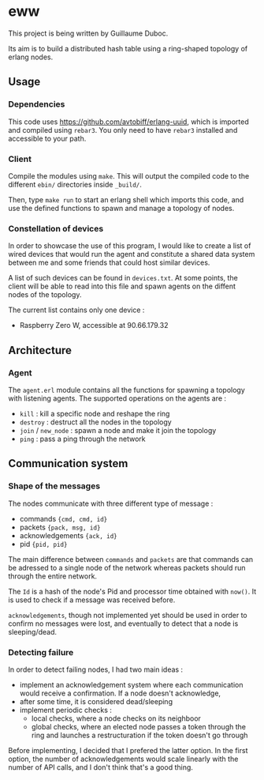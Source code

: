 # eww

This project is being written by Guillaume Duboc.

Its aim is to build a distributed hash table using a ring-shaped topology
of erlang nodes.

## Usage

### Dependencies

This code uses https://github.com/avtobiff/erlang-uuid, which is imported and compiled 
using `rebar3`. You only need to have `rebar3` installed and accessible to your path.

### Client

Compile the modules using `make`. This will output the compiled code to the different `ebin/`
directories inside `_build/`. 

Then, type `make run` to start an erlang shell which imports this code, and use the defined functions
to spawn and manage a topology of nodes.

### Constellation of devices

In order to showcase the use of this program, I would like to create a list
of wired devices that would run the agent and constitute a shared data system 
between me and some friends that could host similar devices.

A list of such devices can be found in `devices.txt`. At some points, the 
client will be able to read into this file and spawn agents on the diffent
nodes of the topology.

The current list contains only one device :
- Raspberry Zero W, accessible at 90.66.179.32

## Architecture

### Agent

The `agent.erl` module contains all the functions for spawning a topology with
listening agents. The supported operations on the agents are :
	
- `kill` : kill a specific node and reshape the ring
- `destroy` : destruct all the nodes in the topology
- `join` / `new_node` : spawn a node and make it join the topology
- `ping` : pass a ping through the network

## Communication system

### Shape of the messages

The nodes communicate with three different type of message :
	
- commands `{cmd, cmd, id}`
- packets `{pack, msg, id}`
- acknowledgements `{ack, id}`
- pid `{pid, pid}`

The main difference between `commands` and `packets` are that commands can be 
adressed to a single node of the network whereas packets should run through
the entire network.

The `Id` is a hash of the node's Pid and processor time obtained with `now()`.
It is used to check if a message was received before.

`acknowledgements`, though not implemented yet should be used in order to confirm
no messages were lost, and eventually to detect that a node is sleeping/dead.

### Detecting failure

In order to detect failing nodes, I had two main ideas :

- implement an acknowledgement system where each communication would receive a confirmation. If a node doesn't acknowledge, 
- after some time, it is considered dead/sleeping
- implement periodic checks :
    - local checks, where a node checks on its neighboor
    - global checks, where an elected node passes a token through the ring and launches a restructuration if the token doesn't go through

Before implementing, I decided that I prefered the latter option. In the first option, the number of acknowledgements would scale linearly with the number of API calls, and I don't think that's a good thing.


